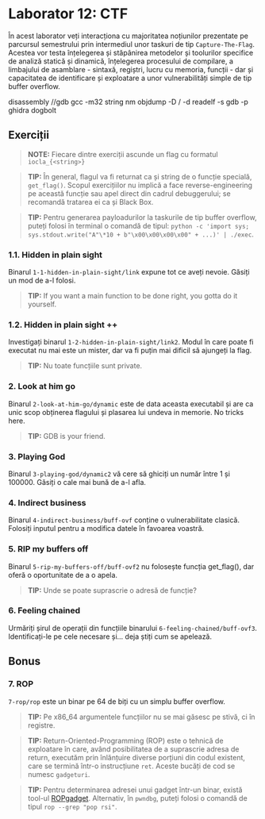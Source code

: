 # Laborator 12: CTF

În acest laborator veți interacționa cu majoritatea noțiunilor prezentate pe parcursul semestrului prin intermediul unor taskuri de tip `Capture-The-Flag`. Acestea vor testa înțelegerea și stăpânirea metodelor și toolurilor specifice de analiză statică și dinamică, înțelegerea procesului de compilare, a limbajului de asamblare - sintaxă, regiștri, lucru cu memoria, funcții - dar și capacitatea de identificare și exploatare a unor vulnerabilități simple de tip buffer overflow.

disassembly <name> //gdb
gcc -m32 <name> <name2>
string
nm
objdump -D / -d
readelf -s 
gdb -p <pid>
ghidra
dogbolt

## Exerciții

> **NOTE:** Fiecare dintre exerciții ascunde un flag cu formatul `iocla_{<string>}`

> **TIP:** În general, flagul va fi returnat ca și string de o funcție specială, `get_flag()`. Scopul exercițiilor nu implică a face reverse-engineering pe această funcție sau apel direct din cadrul debuggerului; se recomandă tratarea ei ca și Black Box.

> **TIP:** Pentru generarea payloadurilor la taskurile de tip buffer overflow, puteți folosi în terminal o comandă de tipul: `python -c 'import sys; sys.stdout.write("A"\*10 + b"\x00\x00\x00\x00" + ...)' | ./exec`.

### 1.1. Hidden in plain sight
Binarul `1-1-hidden-in-plain-sight/link` expune tot ce aveți nevoie. Găsiți un mod de a-l folosi.
> **TIP:** If you want a main function to be done right, you gotta do it yourself.

### 1.2. Hidden in plain sight ++
Investigați binarul `1-2-hidden-in-plain-sight/link2`. Modul în care poate fi executat nu mai este un mister, dar va fi puțin mai dificil să ajungeți la flag.
> **TIP:** Nu toate funcțiile sunt private.

### 2. Look at him go
Binarul `2-look-at-him-go/dynamic` este de data aceasta executabil și are ca unic scop obținerea flagului și plasarea lui undeva in memorie. No tricks here.
> **TIP:** GDB is your friend.

### 3. Playing God
Binarul `3-playing-god/dynamic2` vă cere să ghiciți un număr între 1 și 100000. Găsiți o cale mai bună de a-l afla.

### 4. Indirect business
Binarul `4-indirect-business/buff-ovf` conține o vulnerabilitate clasică. Folosiți inputul pentru a modifica datele în favoarea voastră.

### 5. RIP my buffers off
Binarul `5-rip-my-buffers-off/buff-ovf2` nu folosește funcția get\_flag(), dar oferă o oportunitate de a o apela.
> **TIP:** Unde se poate suprascrie o adresă de funcție?

### 6. Feeling chained
Urmăriți șirul de operații din funcțiile binarului `6-feeling-chained/buff-ovf3`. Identificați-le pe cele necesare și... deja știți cum se apelează.

## Bonus
### 7. ROP
`7-rop/rop` este un binar pe 64 de biți cu un simplu buffer overflow.

> **TIP:** Pe x86\_64 argumentele funcțiilor nu se mai găsesc pe stivă, ci în registre.

> **TIP:** Return-Oriented-Programming (ROP) este o tehnică de exploatare în care, având posibilitatea de a suprascrie adresa de return, executăm prin înlănțuire diverse porțiuni din codul existent, care se termină într-o instrucțiune `ret`. Aceste bucăți de cod se numesc `gadgeturi`.

> **TIP:** Pentru determinarea adresei unui gadget într-un binar, există tool-ul [ROPgadget](https://github.com/JonathanSalwan/ROPgadget). Alternativ, în `pwndbg`, puteți folosi o comandă de tipul `rop --grep "pop rsi"`.
